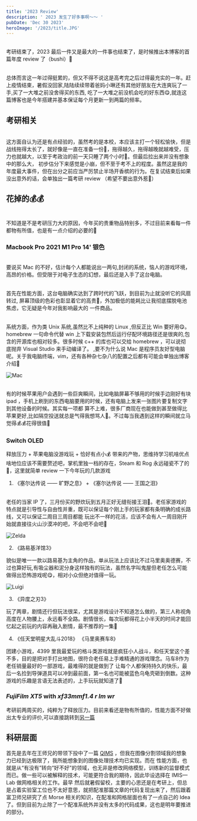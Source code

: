 ```yaml
---
title: '2023 Review'
description: ' 2023 发生了好多事啊～～ '
pubDate: 'Dec 30 2023'
heroImage: '/2023/title.JPG'
---
```


<br>考研结束了，2023 最后一件又是最大的一件事也结束了，是时候推出本博客的首篇年度 review 了（bushi）🥵

<br>总体而言这一年过得挺累的，但又不得不说这是高考完之后过得最充实的一年。赶上疫情结束，暑假没回家,陆陆续续带着爸妈小琳还有其他好朋友在大连爽玩了一手,买了一大堆之前没舍得买的东西,
吃了一大堆之前没机会吃的好东西😋,就连这篇博客也是今年搭建并基本保证每个月更新一到两篇的频率。

## 考研相关

<br>这方面自认为还是有点经验的，虽然考的是本校，本应该主打一个轻松愉快，但是战线拖得太长了，就好像是一直在准备一份💩，拖得越久，拖得越晚就越难受，压力也就越大，以至于考政治的前一天只睡了两个小时🥱。但最后拉出来并没有想象中的那么大，
初步估分下来感觉是小崩，但不至于考不上的程度。虽然这是我的年度最大事件，但在出分之前应当严厉禁止半场开香槟的行为。在复试结束后如果没出意外的话，会单独出一篇考研 review （希望不要出意外惹🥺）

## 花掉的💰💰

<br>不知道是不是考研压力大的原因，今年买的贵重物品特别多，不过目前来看每一件都物有所值，也是有一点介绍的必要的🤑

### Macbook Pro 2021 M1 Pro 14' 银色

<br>要说买 Mac 的不好，估计每个人都能说出一两句,封闭的系统，恼人的游戏环境，高昂的价格。但受限于对电子生态的幻想，最后还是入手了这台电脑。

<br>首先在性能方面，这台电脑确实达到了跨时代的飞跃，到目前为止就没听它的风扇转过, 屏幕顶级的色彩也彰显着它的高贵🥺，外加极低的能耗比让我彻底摆脱电池焦虑，它无疑是今年对我影响最大的
一件商品。

<br>系统方面，作为类 Unix 系统,虽然比不上纯种的 Linux ,但反正比 Win 要好用😋。homebrew 一句命令代替 win 上下载安装包然后运行仔配环境路径还是很爽的,包含的开源库也相对较多。很多时候 c++ 的库也可以交给 homebrew ，可以说彻底抛弃 Visual Studio 来手动编译了。
,要不为什么说 Mac 是程序员友好型电脑呢。关于我电脑终端，vim，还有各种杂七杂八的配置之后都有可能会单独出博客介绍🥵

![Mac](/2023/Mac.png)

<br>有的时候苹果用户会遇到一些巨爽瞬间，比如电脑屏幕不够用的时候手边刚好有块 ipad ，手机上刷到的东西电脑要用的时候，还有电脑上发来一张图片要复制文字到其他设备的时候。其实每一项都
算不上难，很多厂商现在也能做到甚至做得比苹果更好,比如隔空投送就总是气得我想骂人🤬。不过每当我遇到这样的瞬间就立马觉得💰💰花得很值🥺

### Switch OLED 

释放压力 + 苹果电脑没游戏玩 + 恰好有点小💰 带来的产物，思维持学习机啥优点啥地位应该不需要赘述吧，掌机里独一档的存在，Steam 和 Rog 永远碰瓷不了的😤，这里就简单 review 一下今年玩的几款游戏

1. 《塞尔达传说 —— 旷野之息》 + 《塞尔达传说 —— 王国之泪》

<br> 老任的当家 IP 了，三月份买的野炊玩到五月正好无缝衔接王泪🥵。老任家游戏的特点就是引导性与自由性并重，既可以保证每个刚上手的玩家都有条明确的成长路线，又可以保证二周目三周目都能
玩出不一样的花活，应该不会有人一周目刚开始就直接往火山沙漠冲的吧，不会吧不会吧🤪

![Zelda](/2023/zelda.jpeg)

2. 《路易基洋馆3》

貌似是唯一一款以路易基为主角的作品，单从玩法上应该比不过马里奥奥德赛，不过也算好玩,有吸尘器和泥分身这样独有的玩法，虽然名字叫鬼屋但老任怎么可能做得出恐怖游戏呢😋，相对小众但绝对值得一玩。

![Luigi](/2023/Luigi.jpeg)

3. 《异度之刃3》

玩了两章，剧情还行但玩法很呆，尤其是游戏设计不知道怎么做的，第三人称视角高度在人物腰上，永远看不全路。剧情很长，每次玩都得花上小半天的时间才能回忆起之前玩的内容再融入剧情，最不推荐的一集😤

4. 《任天堂明星大乱斗2018》 《马里奥赛车8》

团建小游戏，4399 里我最爱玩的格斗类游戏就是疯狂小人战斗，和任天堂这个差不多，目的是把对手打出地图，很符合老任易上手难精通的游戏理念。马车8作为老任销量最好的一部游戏，最难得的就是做到了
让每个人都保持持久的快乐，最后一名捡到导弹道具可以冲到最前面，第一名也可能被蓝色乌龟壳砸到倒数。这种游戏的乐趣是言语无法表述的，上手玩玩就知道了🤗

###  *FujiFilm XT5* with *xf33mmf1.4 r lm wr*

考研前两周买的，纯粹为了释放压力。目前来看还是物有所值的，性能方面不好做出太专业的评价,可以直接跳转到[另一篇](/shot_1229)


## 科研层面

首先是去年在王师兄的带领下投中了一篇 [QIMS](https://qims.amegroups.org/article/view/116290) ，但我在图像分割领域我的想象力已经到达极限了，我所能想象到的图像处理技术均已实现。而在
性能方面，也就是从“有没有”转向“好不好”的领域，也无非是修改网络模型，训练新的监督模式而已。做一些可以被解释的技术，可能更符合我的期待，因此毕设选择在 IMIS—Lab 做网格相关的工作。最早
然后就暑假留校，主要的心思还是在考研上，但总是占着实验室工位也不太好意思，就把配准那篇文章的代码复现出来了，然后跟着富卫师兄研究了点 Morse 相关的知识，在配准和网格层面也有了一点自己的 Idea
了。但到目前为止除了一个配准系统外并没有太多的代码成果，这也是明年要推进的部分。






